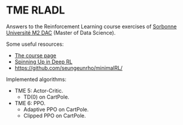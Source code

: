 # TME RLADL

Answers to the Reinforcement Learning course exercises of [Sorbonne Université M2 DAC](http://dac.lip6.fr/master/) (Master of Data Science).

Some useful resources:

- [The course page](http://dac.lip6.fr/master/rld-2020-2021/)
- [Spinning Up in Deep RL](https://spinningup.openai.com/en/latest/)
- https://github.com/seungeunrho/minimalRL/

Implemented algorithms:

- TME 5: Actor-Critic.
  - TD(0) on CartPole.
- TME 6: PPO.
  - Adaptive PPO on CartPole.
  - Clipped PPO on CartPole.
